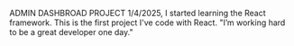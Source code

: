 ADMIN DASHBROAD PROJECT
1/4/2025, I started learning the React framework. This is the first project I've code with React.
"I’m working hard to be a great developer one day."
